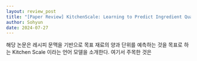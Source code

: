 ```yaml
---
layout: review_post
title: "[Paper Review] KitchenScale: Learning to Predict Ingredient Quantities from Recipe Contexts"
author: Sohyun
date: 2024-07-27
---
```


해당 논문은 레시피 문맥을 기반으로 목표 재료의 양과 단위를 예측하는 것을 목표로 하는 Kitchen Scale 이라는 언어 모델을 소개한다. 여기서 주목한 것은
<!--stackedit_data:
eyJoaXN0b3J5IjpbNDgyMzMwMTA1XX0=
-->